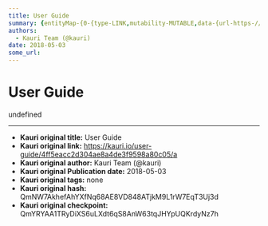 ```yaml
---
title: User Guide
summary: {entityMap-{0-{type-LINK,mutability-MUTABLE,data-{url-https-//github.com/ethereum/ens/blob/master/ensutils.js},1-{type-LINK,mutability-MUTABLE,data-{url-https-//github.com/ethereum/ens/blob/master/ensutils-testnet.js},2-{type-LINK,mutability-MUTABLE,data-{url-https-//docs.ens.domains/en/latest/userguide.html-interacting},3-{type-LINK,mutability-MUTABLE,data-{url-https-//github.com/ethereum/EIPs/issues/162},4-{type-LINK,mutability-MUTABLE,data-{url-https-//github.com/ethereum/ens/blob/master/cont
authors:
  - Kauri Team (@kauri)
date: 2018-05-03
some_url: 
---
```


# User Guide


undefined


---

- **Kauri original title:** User Guide
- **Kauri original link:** https://kauri.io/user-guide/4ff5eacc2d304ae8a4de3f9598a80c05/a
- **Kauri original author:** Kauri Team (@kauri)
- **Kauri original Publication date:** 2018-05-03
- **Kauri original tags:** none
- **Kauri original hash:** QmNW7AkhefAhYXfNq68AE8VD848ATjkM9L1rW7EqT3Uj3d
- **Kauri original checkpoint:** QmYRYAA1TRyDiXS6uLXdt6qS8AnW63tqJHYpUQKrdyNz7h




